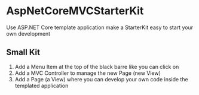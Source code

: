 # AspNetCoreMVCStarterKit
Use ASP.NET Core template application make a StarterKit easy to start your own development

## Small Kit
1. Add a Menu Item at the top of the black barre like you can click on
1. Add a MVC Controller to manage the new Page (new View)
1. Add a Page (a View) where you can develop your own code inside the templated application

